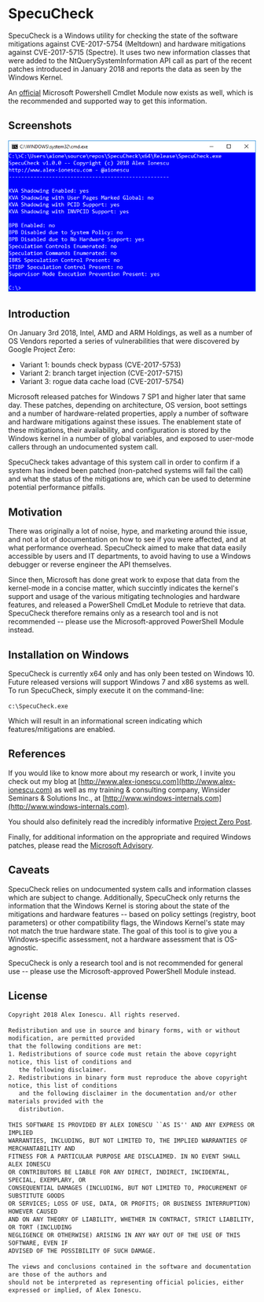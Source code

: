 # SpecuCheck

SpecuCheck is a Windows utility for checking the state of the software mitigations against CVE-2017-5754 (Meltdown) and hardware mitigations against CVE-2017-5715 (Spectre). It uses two new information classes that were added to the NtQuerySystemInformation API call as part of the recent patches introduced in January 2018 and reports the data as seen by the Windows Kernel. 

An [official](https://support.microsoft.com/en-us/help/4073119/windows-client-guidance-for-it-pros-to-protect-against-speculative-exe) Microsoft Powershell Cmdlet Module now exists as well, which is the recommended and supported way to get this information.

## Screenshots

![Screenshot](SpecuCheck.png)

## Introduction

On January 3rd 2018, Intel, AMD and ARM Holdings, as well as a number of OS Vendors reported a series of vulnerabilities that were discovered by Google Project Zero:

* Variant 1: bounds check bypass (CVE-2017-5753)
* Variant 2: branch target injection (CVE-2017-5715)
* Variant 3: rogue data cache load (CVE-2017-5754)

Microsoft released patches for Windows 7 SP1 and higher later that same day. These patches, depending on architecture, OS version, boot settings and a number of hardware-related properties, apply a number of software and hardware mitigations against these issues. The enablement state of these mitigations, their availability, and configuration is stored by the Windows kernel in a number of global variables, and exposed to user-mode callers through an undocumented system call.

SpecuCheck takes advantage of this system call in order to confirm if a system has indeed been patched (non-patched systems will fail the call) and what the status of the mitigations are, which can be used to determine potential performance pitfalls.

## Motivation

There was originally a lot of noise, hype, and marketing around thie issue, and not a lot of documentation on how to see if you were affected, and at what performance overhead. SpecuCheck aimed to make that data easily accessible by users and IT departments, to avoid having to use a Windows debugger or reverse engineer the API themselves.

Since then, Microsoft has done great work to expose that data from the kernel-mode in a concise matter, which succintly indicates the kernel's support and usage of the various mitigating technologies and hardware features, and released a PowerShell CmdLet Module to retrieve that data. SpecuCheck therefore remains only as a research tool and is not recommended -- please use the Microsoft-approved PowerShell Module instead.

## Installation on Windows

SpecuCheck is currently x64 only and has only been tested on Windows 10. Future released versions will support Windows 7 and x86 systems as well. To run SpecuCheck, simply execute it on the command-line:

`c:\SpecuCheck.exe`

Which will result in an informational screen indicating which features/mitigations are enabled.

## References

If you would like to know more about my research or work, I invite you check out my blog at [http://www.alex-ionescu.com](http://www.alex-ionescu.com) as well as my training & consulting company, Winsider Seminars & Solutions Inc., at [http://www.windows-internals.com](http://www.windows-internals.com).

You should also definitely read the incredibly informative [Project Zero Post](https://googleprojectzero.blogspot.com/2018/01/reading-privileged-memory-with-side.html).

Finally, for additional information on the appropriate and required Windows patches, please read the [Microsoft Advisory](https://portal.msrc.microsoft.com/en-US/security-guidance/advisory/ADV180002).

## Caveats

SpecuCheck relies on undocumented system calls and information classes which are subject to change. Additionally, SpecuCheck only returns the information that the Windows Kernel is storing about the state of the mitigations and hardware features -- based on policy settings (registry, boot parameters) or other compatibility flags, the Windows Kernel's state may not match the true hardware state. The goal of this tool is to give you a Windows-specific assessment, not a hardware assessment that is OS-agnostic.

SpecuCheck is only a research tool and is not recommended for general use -- please use the Microsoft-approved PowerShell Module instead.

## License

```
Copyright 2018 Alex Ionescu. All rights reserved. 

Redistribution and use in source and binary forms, with or without modification, are permitted provided
that the following conditions are met: 
1. Redistributions of source code must retain the above copyright notice, this list of conditions and
   the following disclaimer. 
2. Redistributions in binary form must reproduce the above copyright notice, this list of conditions
   and the following disclaimer in the documentation and/or other materials provided with the 
   distribution. 

THIS SOFTWARE IS PROVIDED BY ALEX IONESCU ``AS IS'' AND ANY EXPRESS OR IMPLIED
WARRANTIES, INCLUDING, BUT NOT LIMITED TO, THE IMPLIED WARRANTIES OF MERCHANTABILITY AND
FITNESS FOR A PARTICULAR PURPOSE ARE DISCLAIMED. IN NO EVENT SHALL ALEX IONESCU
OR CONTRIBUTORS BE LIABLE FOR ANY DIRECT, INDIRECT, INCIDENTAL, SPECIAL, EXEMPLARY, OR
CONSEQUENTIAL DAMAGES (INCLUDING, BUT NOT LIMITED TO, PROCUREMENT OF SUBSTITUTE GOODS
OR SERVICES; LOSS OF USE, DATA, OR PROFITS; OR BUSINESS INTERRUPTION) HOWEVER CAUSED
AND ON ANY THEORY OF LIABILITY, WHETHER IN CONTRACT, STRICT LIABILITY, OR TORT (INCLUDING
NEGLIGENCE OR OTHERWISE) ARISING IN ANY WAY OUT OF THE USE OF THIS SOFTWARE, EVEN IF
ADVISED OF THE POSSIBILITY OF SUCH DAMAGE.

The views and conclusions contained in the software and documentation are those of the authors and
should not be interpreted as representing official policies, either expressed or implied, of Alex Ionescu.
```
